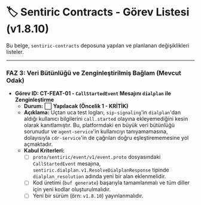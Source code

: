 # 🏷️ Sentiric Contracts - Görev Listesi (v1.8.10)

Bu belge, `sentiric-contracts` deposuna yapılan ve planlanan değişiklikleri listeler.

---

### **FAZ 3: Veri Bütünlüğü ve Zenginleştirilmiş Bağlam (Mevcut Odak)**

-   **Görev ID: CT-FEAT-01 - `CallStartedEvent` Mesajını `dialplan` ile Zenginleştirme**
    -   **Durum:** ⬜ **Yapılacak (Öncelik 1 - KRİTİK)**
    -   **Açıklama:** Uçtan uca test logları, `sip-signaling`'in `dialplan`'dan aldığı kullanıcı bilgilerini `call.started` olayına ekleyemediğini kesin olarak kanıtlamıştır. Bu, platformdaki en büyük veri bütünlüğü sorunudur ve `agent-service`'in kullanıcıyı tanıyamamasına, dolayısıyla `cdr-service`'in de çağrıları doğru eşleştirememesine yol açmaktadır.
    -   **Kabul Kriterleri:**
        -   [ ] `proto/sentiric/event/v1/event.proto` dosyasındaki `CallStartedEvent` mesajına, `sentiric.dialplan.v1.ResolveDialplanResponse` tipinde `dialplan_resolution` adında yeni bir alan eklenmelidir.
        -   [ ] Kod üretimi (`buf generate`) başarıyla tamamlanmalı ve tüm diller için yeni kodlar oluşturulmalıdır.
        -   [ ] Yeni bir sürüm (örn: `v1.8.10`) yayınlanmalıdır.